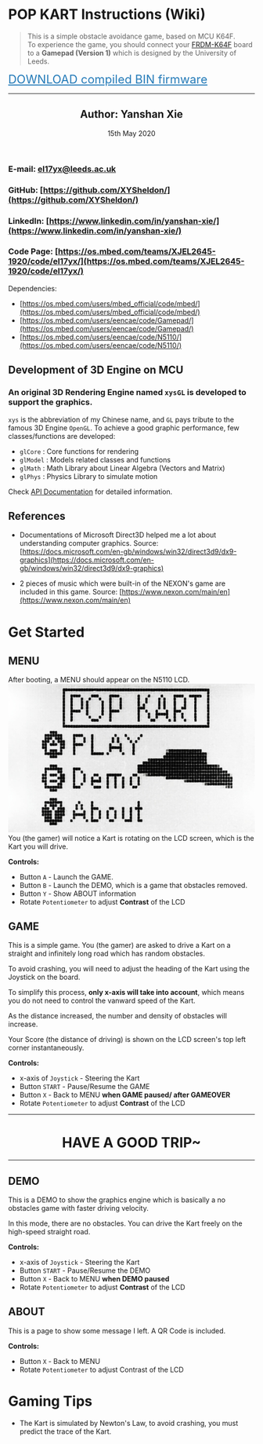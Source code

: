# POP KART Instructions (Wiki)

> This is a simple obstacle avoidance game, based on MCU K64F.  
> To experience the game, you should connect your [FRDM-K64F](https://os.mbed.com/platforms/FRDM-K64F/) board to a **Gamepad (Version 1)** which is designed by the University of Leeds.


<a style="color:#267CB9;font-size: 18pt;" href="./el17yx.bin">DOWNLOAD compiled BIN firmware</a>

---


## <center>Author:  Yanshan Xie</center>
<center>15th May 2020</center>

&nbsp;

### E-mail: el17yx@leeds.ac.uk
### GitHub: [https://github.com/XYSheldon/](https://github.com/XYSheldon/)
### LinkedIn: [https://www.linkedin.com/in/yanshan-xie/](https://www.linkedin.com/in/yanshan-xie/)
### Code Page: [https://os.mbed.com/teams/XJEL2645-1920/code/el17yx/](https://os.mbed.com/teams/XJEL2645-1920/code/el17yx/)

Dependencies:
- [https://os.mbed.com/users/mbed_official/code/mbed/](https://os.mbed.com/users/mbed_official/code/mbed/)
- [https://os.mbed.com/users/eencae/code/Gamepad/](https://os.mbed.com/users/eencae/code/Gamepad/)
- [https://os.mbed.com/users/eencae/code/N5110/](https://os.mbed.com/users/eencae/code/N5110/)

## Development of 3D Engine on MCU

### An original **3D Rendering Engine** named `xysGL` is developed to support the graphics. 

`xys` is the abbreviation of my Chinese name, and `GL` pays tribute to the famous 3D Engine `OpenGL`. To achieve a good graphic performance, few classes/functions are developed:

- `glCore` : Core functions for rendering
- `glModel` : Models related classes and functions
- `glMath` : Math Library about Linear Algebra (Vectors and Matrix)
- `glPhys` : Physics Library to simulate motion


Check [API Documentation](https://os.mbed.com/teams/XJEL2645-1920/code/el17yx/docs/tip/) for detailed information.

## References
- Documentations of Microsoft Direct3D helped me a lot about understanding computer graphics. Source: [https://docs.microsoft.com/en-gb/windows/win32/direct3d9/dx9-graphics](https://docs.microsoft.com/en-gb/windows/win32/direct3d9/dx9-graphics)


- 2 pieces of music which were built-in of the NEXON's game are included in this game. Source: [https://www.nexon.com/main/en](https://www.nexon.com/main/en)

# Get Started
## MENU
After booting, a MENU should appear on the N5110 LCD.
![XJEL 2645 ScreenShot](./PopKartScreen.jpeg)
You (the gamer) will notice a Kart is rotating on the LCD screen, which is the Kart you will drive.

**Controls:**

- Button `A` - Launch the GAME.
- Button `B` - Launch the DEMO, which is a game that obstacles removed.
- Button `Y` - Show ABOUT information
- Rotate `Potentiometer` to adjust **Contrast** of the LCD

## GAME
This is a simple game. You (the gamer) are asked to drive a Kart on a straight and infinitely long road which has random obstacles.

To avoid crashing, you will need to adjust the heading of the Kart using the Joystick on the board.

To simplify this process, **only x-axis will take into account**, which means you do not need to control the vanward speed of the Kart.

As the distance increased, the number and density of obstacles will increase.

Your Score (the distance of driving) is shown on the LCD screen's top left corner instantaneously.

**Controls:**

- x-axis of `Joystick` - Steering the Kart
- Button `START` - Pause/Resume the GAME
- Button `X` - Back to MENU **when GAME paused/ after GAMEOVER**
- Rotate `Potentiometer` to adjust **Contrast** of the LCD



--- 

# <center>HAVE A GOOD TRIP~</center>

---

## DEMO

This is a DEMO to show the graphics engine which is basically a no obstacles game with faster driving velocity.

In this mode, there are no obstacles. You can drive the Kart freely on the high-speed straight road.

**Controls:**
- x-axis of `Joystick` - Steering the Kart
- Button `START` - Pause/Resume the DEMO
- Button `X` - Back to MENU **when DEMO paused**
- Rotate `Potentiometer` to adjust **Contrast** of the LCD

## ABOUT
This is a page to show some message I left. A QR Code is included.

**Controls:**

- Button `X` - Back to MENU
- Rotate `Potentiometer` to adjust Contrast of the LCD


# Gaming Tips
- The Kart is simulated by Newton's Law, to avoid crashing, you must predict the trace of the Kart.
